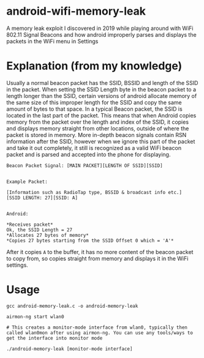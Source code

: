 # android-wifi-memory-leak
A memory leak exploit I discovered in 2019 while playing around with WiFi 802.11 Signal Beacons and how android improperly parses and displays the packets in the WiFi menu in Settings

# Explanation (from my knowledge)

Usually a normal beacon packet has the SSID, BSSID and length of the SSID in the packet. When setting the SSID Length byte in the beacon packet to a length longer than the SSID, certain versions of android allocate memory of the same size of this improper length for the SSID and copy the same amount of bytes to that space. In a typical Beacon packet, the SSID is located in the last part of the packet. This means that when Android copies memory from the packet over the length and index of the SSID, it copies and displays memory straight from other locations, outside of where the packet is stored in memory. More in-depth beacon signals contain RSN information after the SSID, however when we ignore this part of the packet and take it out completely, it still is recognized as a valid WiFi beacon packet and is parsed and accepted into the phone for displaying.

```
Beacon Packet Signal: [MAIN PACKET][LENGTH OF SSID][SSID]


Example Packet: 

[Information such as RadioTap type, BSSID & broadcast info etc.]
[SSID LENGTH: 27][SSID: A]


Android:

*Receives packet*
Ok, the SSID Length = 27
*Allocates 27 bytes of memory*
*Copies 27 bytes starting from the SSID Offset 0 which = 'A'*
```

After it copies `A` to the buffer, it has no more content of the beacon packet to copy from, so copies straight from memory and displays it in the WiFi settings.


# Usage
```
gcc android-memory-leak.c -o android-memory-leak

airmon-ng start wlan0     

# This creates a monitor-mode interface from wlan0, typically then called wlan0mon after using airmon-ng. You can use any tools/ways to get the interface into monitor mode

./android-memory-leak [monitor-mode interface]
```

